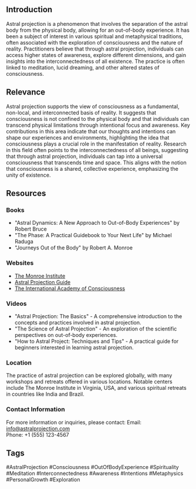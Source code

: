 ## Introduction
Astral projection is a phenomenon that involves the separation of the astral body from the physical body, allowing for an out-of-body experience. It has been a subject of interest in various spiritual and metaphysical traditions, often associated with the exploration of consciousness and the nature of reality. Practitioners believe that through astral projection, individuals can access higher states of awareness, explore different dimensions, and gain insights into the interconnectedness of all existence. The practice is often linked to meditation, lucid dreaming, and other altered states of consciousness.

## Relevance
Astral projection supports the view of consciousness as a fundamental, non-local, and interconnected basis of reality. It suggests that consciousness is not confined to the physical body and that individuals can transcend physical limitations through intentional focus and awareness. Key contributions in this area indicate that our thoughts and intentions can shape our experiences and environments, highlighting the idea that consciousness plays a crucial role in the manifestation of reality. Research in this field often points to the interconnectedness of all beings, suggesting that through astral projection, individuals can tap into a universal consciousness that transcends time and space. This aligns with the notion that consciousness is a shared, collective experience, emphasizing the unity of existence.

## Resources

### Books
- "Astral Dynamics: A New Approach to Out-of-Body Experiences" by Robert Bruce
- "The Phase: A Practical Guidebook to Your Next Life" by Michael Raduga
- "Journeys Out of the Body" by Robert A. Monroe

### Websites
- [The Monroe Institute](https://www.monroeinstitute.org)
- [Astral Projection Guide](https://www.astralprojection.com)
- [The International Academy of Consciousness](https://www.iacworld.org)

### Videos
- "Astral Projection: The Basics" - A comprehensive introduction to the concepts and practices involved in astral projection.
- "The Science of Astral Projection" - An exploration of the scientific perspectives on out-of-body experiences.
- "How to Astral Project: Techniques and Tips" - A practical guide for beginners interested in learning astral projection.

### Location
The practice of astral projection can be explored globally, with many workshops and retreats offered in various locations. Notable centers include The Monroe Institute in Virginia, USA, and various spiritual retreats in countries like India and Brazil.

### Contact Information
For more information or inquiries, please contact:
Email: info@astralprojection.com  
Phone: +1 (555) 123-4567  

## Tags
#AstralProjection #Consciousness #OutOfBodyExperience #Spirituality #Meditation #Interconnectedness #Awareness #Intentions #Metaphysics #PersonalGrowth #Exploration
